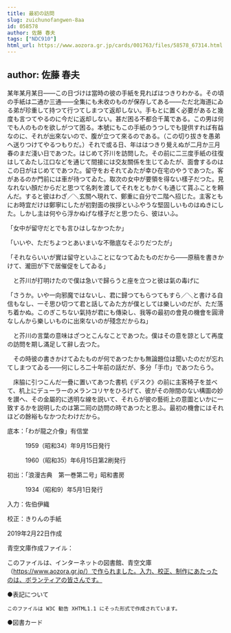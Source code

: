 ```yaml
---
title: 最初の訪問
slug: zuichunofangwen-8aa
id: 058578
author: 佐藤 春夫
tags: ["NDC910"]
html_url: https://www.aozora.gr.jp/cards/001763/files/58578_67314.html
---
```


## author: 佐藤 春夫

某年某月某日――この日づけは當時の彼の手紙を見ればはつきりわかる。その頃の手紙は二通か三通――全集にも未收のものが保存してある――ただ北海道にゐる弟が珍重して持つて行つてしまつて返却しない。手もとに置く必要があると幾度も言つてやるのに今だに返却しない。甚だ困る不都合千萬である。この男は何でも人のものを欲しがつて困る。本號にもこの手紙のうつしでも提供すれば有益なのに、それが出來ないので、腹が立つて來るのである。（この切り拔きを愚弟へ送りつけてやるつもりだ。）それで或る日、年ははつきり覺えぬが二月か三月春のまだ淺い日であつた。はじめて芥川を訪問した。その前に二三度手紙の往復はしてゐたし江口などを通じて間接には交友關係を生じてゐたが、面會するのはこの日がはじめてであつた。留守をおそれてゐたが幸ひ在宅のやうであつた。客があるのか門前には車が待つてゐた。取次の女中が要領を得ない樣子だつた。見なれない顏だからだと思つて名刺を渡してそれをともかくも通じて貰ふことを頼んだ。すると彼はわざ／＼玄關へ現れて、鄭重に自分で二階へ招じた。主客ともにお時宜だけは鄭寧にしたが初對面の挨拶といふやうな堅固しいものはぬきにした。しかし主は何やら浮かぬげな樣子だと思つたら、彼はいふ。

「女中が留守だとでも言ひはしなかつたか」

「いいや、ただちよつとあいまいな不徹底なそぶりだつたが」

「それならいいが實は留守といふことになつてゐたものだから――原稿を書きかけて、瀧田が下で居催促をしてゐる」

　と芥川が打明けたので僕は急いで歸らうと座を立つと彼は氣の毒げに

「さうか。いや一向邪魔ではないし、君に歸つてもらつてもすら／＼と書ける自信もなし、一そ思ひ切つて君と話してゐた方が僕としては樂しいのだが、ただ落ち着かぬ。このぎこちない氣持が君にも傳染し、我等の最初の會見の機會を圓滑なしんから樂しいものに出來ないのが殘念だからね」

　と芥川の言葉の意味はざつとこんなことであつた。僕はその意を諒として再度の訪問を期し滿足して辭し去つた。

　その時彼の書きかけてゐたものが何であつたかも無論題位は聞いたのだが忘れてしまつてゐる――何にしろ二十年前の話だが、多分「手巾」であつたらう。

　床脇に引つこんだ一疊に置いてあつた書机《デスク》の前に主客椅子を並べて、机上にデューラーのメランコリヤをひろげて、彼がその隙間のない構圖の妙を讃へ、その金屬的に透明な線を説いて、それらが彼の藝術上の意圖といかに一致するかを説明したのは第二囘の訪問の時であつたと思ふ。最初の機會にはそれほどの餘裕もなかつたわけだから。













底本：「わが龍之介像」有信堂

　　　1959（昭和34）年9月15日発行

　　　1960（昭和35）年6月15日第2刷発行

初出：「浪漫古典　第一巻第二号」昭和書房

　　　1934（昭和9）年5月1日発行

入力：佐伯伊織

校正：きりんの手紙

2019年2月22日作成

青空文庫作成ファイル：

このファイルは、インターネットの図書館、青空文庫（https://www.aozora.gr.jp/）で作られました。入力、校正、制作にあたったのは、ボランティアの皆さんです。











●表記について


	このファイルは W3C 勧告 XHTML1.1 にそった形式で作成されています。







●図書カード